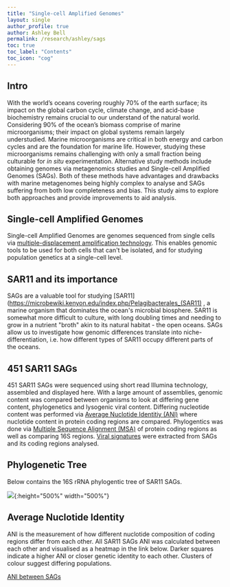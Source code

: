 ```yaml
---
title: "Single-cell Amplified Genomes"
layout: single
author_profile: true
author: Ashley Bell
permalink: /research/ashley/sags
toc: true
toc_label: "Contents"
toc_icon: "cog"
---
```

## Intro
With the world’s oceans covering roughly 70% of the earth surface; its impact on the global carbon cycle, climate change, and acid-base biochemistry remains crucial to our understand of the natural world. Considering 90% of the ocean’s biomass comprise of marine microorganisms; their impact on global systems remain largely understudied. Marine microorganisms are critical in both energy and carbon cycles and are the foundation for marine life. However, studying these microorganisms remains challenging with only a small fraction being culturable for _in situ_ experimentation. Alternative study methods include obtaining genomes via metagenomics studies and Single-cell Amplified Genomes (SAGs). Both of these methods have advantages and drawbacks with marine metagenomes being highly complex to analyse and SAGs suffering from both low completeness and bias. This study aims to explore both approaches and provide improvements to aid analysis.

## Single-cell Amplified Genomes
Single-cell Amplified Genomes are genomes sequenced from single cells via [multiple-displacement amplification technology](https://en.wikipedia.org/wiki/Multiple_displacement_amplification). This enables genomic tools to be used for both cells that can't be isolated, and for studying population genetics at a single-cell level.

## SAR11 and its importance
SAGs are a valuable tool for studying [SAR11](https://microbewiki.kenyon.edu/index.php/Pelagibacterales_(SAR11) , a marine organism that dominates the ocean's microbial biosphere. SAR11 is somewhat more difficult to culture, with long doubling times and needing to grow in a nutrient "broth" akin to its natural habitat - the open oceans. SAGs allow us to investigate how genomic differences translate into niche-differentiation, i.e. how different types of SAR11 occupy different parts of the oceans.

## 451 SAR11 SAGs 
451 SAR11 SAGs were sequenced using short read Illumina technology, assembled and displayed here. With a large amount of assemblies, genomic content was compared between organisms to look at differing gene content, phylogenetics and lysogenic viral content. Differing nucleotide content was performed via [Average Nuclotide Identitiy (ANI)](https://img.jgi.doe.gov/docs/docs/ANI.pdf) where nuclotide content in protein coding regions are compared. Phylogentics was done via [Multiple Sequence Alignment (MSA)](https://en.wikipedia.org/wiki/Multiple_sequence_alignment) of protein coding regions as well as comparing 16S regions. [Viral signatures](/research/ashley/metagenomics/#global-abundance) were extracted from SAGs and its coding regions analysed. 

## Phylogenetic Tree
Below contains the 16S rRNA phylogentic tree of SAR11 SAGs.

![](../../../assets/images/Sar11_tree.png){:height="500%" width="500%"}


## Average Nuclotide Identity
ANI is the measurement of how different nuclotide composition of coding regions differ from each other. All SAR11 SAGs ANI was calculated between each other and visualised as a heatmap in the link below. Darker squares indicate a higher ANI or closer genetic identity to each other. Clusters of colour suggest differing populations. 

[ANI between SAGs](/research/ashley/sags/ani)
